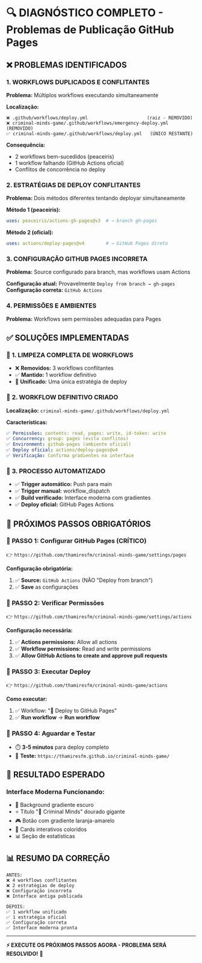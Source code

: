 # 🔍 DIAGNÓSTICO COMPLETO - Problemas de Publicação GitHub Pages

## ❌ PROBLEMAS IDENTIFICADOS

### 1. **WORKFLOWS DUPLICADOS E CONFLITANTES**
**Problema:** Múltiplos workflows executando simultaneamente

**Localização:**
```
❌ .github/workflows/deploy.yml                      (raiz - REMOVIDO)
❌ criminal-minds-game/.github/workflows/emergency-deploy.yml (REMOVIDO)
✅ criminal-minds-game/.github/workflows/deploy.yml   (ÚNICO RESTANTE)
```

**Consequência:** 
- 2 workflows bem-sucedidos (peaceiris)
- 1 workflow falhando (GitHub Actions oficial)
- Conflitos de concorrência no deploy

### 2. **ESTRATÉGIAS DE DEPLOY CONFLITANTES**
**Problema:** Dois métodos diferentes tentando deployar simultaneamente

**Método 1 (peaceiris):**
```yaml
uses: peaceiris/actions-gh-pages@v3  # → branch gh-pages
```

**Método 2 (oficial):**
```yaml
uses: actions/deploy-pages@v4        # → GitHub Pages direto
```

### 3. **CONFIGURAÇÃO GITHUB PAGES INCORRETA**
**Problema:** Source configurado para branch, mas workflows usam Actions

**Configuração atual:** Provavelmente `Deploy from branch → gh-pages`
**Configuração correta:** `GitHub Actions`

### 4. **PERMISSÕES E AMBIENTES**
**Problema:** Workflows sem permissões adequadas para Pages

## ✅ SOLUÇÕES IMPLEMENTADAS

### 🧹 **1. LIMPEZA COMPLETA DE WORKFLOWS**
- ❌ **Removidos:** 3 workflows conflitantes
- ✅ **Mantido:** 1 workflow definitivo
- 🔄 **Unificado:** Uma única estratégia de deploy

### 🔧 **2. WORKFLOW DEFINITIVO CRIADO**
**Localização:** `criminal-minds-game/.github/workflows/deploy.yml`

**Características:**
```yaml
✅ Permissões: contents: read, pages: write, id-token: write
✅ Concurrency: group: pages (evita conflitos)
✅ Environment: github-pages (ambiente oficial)
✅ Deploy oficial: actions/deploy-pages@v4
✅ Verificação: Confirma gradientes na interface
```

### 🎯 **3. PROCESSO AUTOMATIZADO**
- ✅ **Trigger automático:** Push para main
- ✅ **Trigger manual:** workflow_dispatch
- ✅ **Build verificado:** Interface moderna com gradientes
- ✅ **Deploy oficial:** GitHub Pages Actions

## 🚀 PRÓXIMOS PASSOS OBRIGATÓRIOS

### 📍 **PASSO 1: Configurar GitHub Pages (CRÍTICO)**
👉 `https://github.com/thamiresfm/criminal-minds-game/settings/pages`

**Configuração obrigatória:**
1. ✅ **Source:** `GitHub Actions` (NÃO "Deploy from branch")
2. ✅ **Save** as configurações

### 📍 **PASSO 2: Verificar Permissões**
👉 `https://github.com/thamiresfm/criminal-minds-game/settings/actions`

**Configuração necessária:**
1. ✅ **Actions permissions:** Allow all actions
2. ✅ **Workflow permissions:** Read and write permissions
3. ✅ **Allow GitHub Actions to create and approve pull requests**

### 📍 **PASSO 3: Executar Deploy**
👉 `https://github.com/thamiresfm/criminal-minds-game/actions`

**Como executar:**
1. ✅ Workflow: "🚀 Deploy to GitHub Pages"
2. ✅ **Run workflow** → **Run workflow**

### 📍 **PASSO 4: Aguardar e Testar**
- ⏱️ **3-5 minutos** para deploy completo
- 🧪 **Teste:** `https://thamiresfm.github.io/criminal-minds-game/`

## 🎨 RESULTADO ESPERADO

### **Interface Moderna Funcionando:**
- 🌟 Background gradiente escuro
- ⭐ Título "🎯 Criminal Minds" dourado gigante  
- 🎮 Botão com gradiente laranja-amarelo
- 💎 Cards interativos coloridos
- 📊 Seção de estatísticas

## 📊 RESUMO DA CORREÇÃO

```
ANTES:
❌ 4 workflows conflitantes
❌ 2 estratégias de deploy
❌ Configuração incorreta
❌ Interface antiga publicada

DEPOIS:
✅ 1 workflow unificado
✅ 1 estratégia oficial
✅ Configuração correta
✅ Interface moderna pronta
```

---
**⚡ EXECUTE OS PRÓXIMOS PASSOS AGORA - PROBLEMA SERÁ RESOLVIDO!** 🚀 